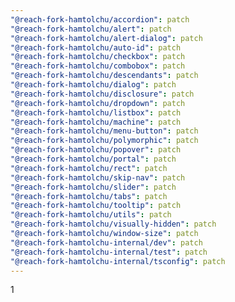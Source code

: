 ```yaml
---
"@reach-fork-hamtolchu/accordion": patch
"@reach-fork-hamtolchu/alert": patch
"@reach-fork-hamtolchu/alert-dialog": patch
"@reach-fork-hamtolchu/auto-id": patch
"@reach-fork-hamtolchu/checkbox": patch
"@reach-fork-hamtolchu/combobox": patch
"@reach-fork-hamtolchu/descendants": patch
"@reach-fork-hamtolchu/dialog": patch
"@reach-fork-hamtolchu/disclosure": patch
"@reach-fork-hamtolchu/dropdown": patch
"@reach-fork-hamtolchu/listbox": patch
"@reach-fork-hamtolchu/machine": patch
"@reach-fork-hamtolchu/menu-button": patch
"@reach-fork-hamtolchu/polymorphic": patch
"@reach-fork-hamtolchu/popover": patch
"@reach-fork-hamtolchu/portal": patch
"@reach-fork-hamtolchu/rect": patch
"@reach-fork-hamtolchu/skip-nav": patch
"@reach-fork-hamtolchu/slider": patch
"@reach-fork-hamtolchu/tabs": patch
"@reach-fork-hamtolchu/tooltip": patch
"@reach-fork-hamtolchu/utils": patch
"@reach-fork-hamtolchu/visually-hidden": patch
"@reach-fork-hamtolchu/window-size": patch
"@reach-fork-hamtolchu-internal/dev": patch
"@reach-fork-hamtolchu-internal/test": patch
"@reach-fork-hamtolchu-internal/tsconfig": patch
---
```


1
